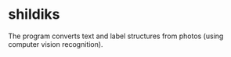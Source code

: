 # shildiks
 The program converts text and label structures from photos (using computer vision recognition).
